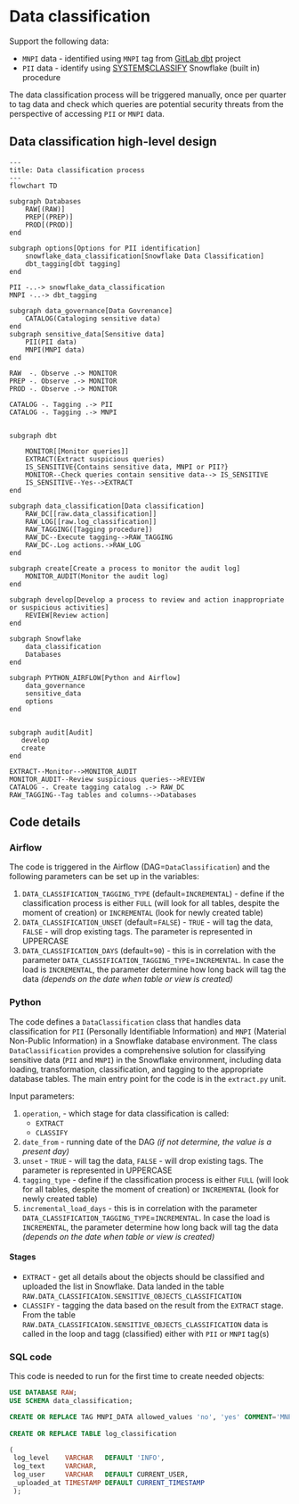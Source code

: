 # Data classification

Support the following data:
* `MNPI` data - identified using `MNPI` tag from [GitLab dbt](https://dbt.gitlabdata.com/) project
* `PII` data - identify using [SYSTEM$CLASSIFY](https://docs.snowflake.com/en/sql-reference/stored-procedures/system_classify) Snowflake (built in) procedure 

The data classification process will be triggered manually, once per quarter to tag data and check which queries are potential security threats from the perspective of accessing `PII` or `MNPI` data.


## Data classification high-level design 


```mermaid
---
title: Data classification process
---
flowchart TD

subgraph Databases
    RAW[(RAW)]
    PREP[(PREP)]
    PROD[(PROD)]
end

subgraph options[Options for PII identification]
    snowflake_data_classification[Snowflake Data Classification]
    dbt_tagging[dbt tagging]
end

PII -..-> snowflake_data_classification
MNPI -..-> dbt_tagging

subgraph data_governance[Data Govrenance]
    CATALOG(Cataloging sensitive data)
end
subgraph sensitive_data[Sensitive data]
    PII(PII data)
    MNPI(MNPI data)
end

RAW  -. Observe .-> MONITOR
PREP -. Observe .-> MONITOR
PROD -. Observe .-> MONITOR

CATALOG -. Tagging .-> PII
CATALOG -. Tagging .-> MNPI


subgraph dbt

    MONITOR[[Monitor queries]]
    EXTRACT(Extract suspicious queries)
    IS_SENSITIVE{Contains sensitive data, MNPI or PII?}
    MONITOR--Check queries contain sensitive data--> IS_SENSITIVE
    IS_SENSITIVE--Yes-->EXTRACT
end    

subgraph data_classification[Data classification]
    RAW_DC[[raw.data_classification]]
    RAW_LOG[[raw.log_classification]]
    RAW_TAGGING([Tagging procedure])
    RAW_DC--Execute tagging-->RAW_TAGGING
    RAW_DC-.Log actions.->RAW_LOG
end

subgraph create[Create a process to monitor the audit log]
    MONITOR_AUDIT(Monitor the audit log)
end

subgraph develop[Develop a process to review and action inappropriate or suspicious activities]
    REVIEW[Review action]
end

subgraph Snowflake
    data_classification
    Databases
end

subgraph PYTHON_AIRFLOW[Python and Airflow]
    data_governance
    sensitive_data
    options
end


subgraph audit[Audit]
   develop
   create
end

EXTRACT--Monitor-->MONITOR_AUDIT
MONITOR_AUDIT--Review suspicious queries-->REVIEW
CATALOG -. Create tagging catalog .-> RAW_DC
RAW_TAGGING--Tag tables and columns-->Databases

```
 
## Code details

### Airflow

The code is triggered in the Airflow (DAG=`DataClassification`) and the following parameters can be set up in the variables:

1. `DATA_CLASSIFICATION_TAGGING_TYPE` (default=`INCREMENTAL`) - define if the classification process is either `FULL` (will look for all tables, despite the moment of creation) or `INCREMENTAL` (look for newly created table)
1. `DATA_CLASSIFICATION_UNSET` (default=`FALSE`) - `TRUE` - will tag the data, `FALSE` - will drop existing tags. The parameter is represented in UPPERCASE 
1. `DATA_CLASSIFICATION_DAYS` (default=`90`) - this is in correlation with the parameter `DATA_CLASSIFICATION_TAGGING_TYPE`=`INCREMENTAL`. In case the load is `INCREMENTAL`, the parameter determine how long back will tag the data _(depends on the date when table or view is created)_ 


### Python
The code defines a `DataClassification` class that handles data classification for `PII` (Personally Identifiable Information) and `MNPI` (Material Non-Public Information) in a Snowflake database environment. The class `DataClassification` provides a comprehensive solution for classifying sensitive data (`PII` and `MNPI`) in the Snowflake environment, including data loading, transformation, classification, and tagging to the appropriate database tables. The main entry point for the code is in the `extract.py` unit.

Input parameters:

1. `operation`, - which stage for data classification is called:
    * `EXTRACT` 
    * `CLASSIFY`
1. `date_from` - running date of the DAG _(if not determine, the value is a present day)_
1. `unset` - `TRUE` - will tag the data, `FALSE` - will drop existing tags. The parameter is represented in UPPERCASE
1. `tagging_type` - define if the classification process is either `FULL` (will look for all tables, despite the moment of creation) or `INCREMENTAL` (look for newly created table)
1. `incremental_load_days` - this is in correlation with the parameter `DATA_CLASSIFICATION_TAGGING_TYPE`=`INCREMENTAL`. In case the load is `INCREMENTAL`, the parameter determine how long back will tag the data _(depends on the date when table or view is created)_

#### Stages

* `EXTRACT` - get all details about the objects should be classified and uploaded the list in Snowflake. Data landed in the table `RAW.DATA_CLASSIFICAION.SENSITIVE_OBJECTS_CLASSIFICATION`
* `CLASSIFY` - tagging the data based on the result from the `EXTRACT` stage. From the table `RAW.DATA_CLASSIFICAION.SENSITIVE_OBJECTS_CLASSIFICATION` data is called in the loop and tagg (classified) either with `PII` or `MNPI` tag(s)

### SQL code

This code is needed to run for the first time to create needed objects:

```sql
USE DATABASE RAW;
USE SCHEMA data_classification;

CREATE OR REPLACE TAG MNPI_DATA allowed_values 'no', 'yes' COMMENT='MNPI content flag';
    
CREATE OR REPLACE TABLE log_classification

(
 log_level    VARCHAR   DEFAULT 'INFO',
 log_text     VARCHAR,
 log_user     VARCHAR   DEFAULT CURRENT_USER,
 _uploaded_at TIMESTAMP DEFAULT CURRENT_TIMESTAMP
 );
```